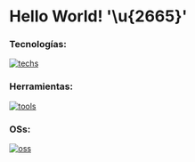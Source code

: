 # Hello World! '\u{2665}'

### Tecnologías:
[![techs](https://skillicons.dev/icons?i=flutter,dart,firebase)](https://skillicons.dev)

### Herramientas:
[![tools](https://skillicons.dev/icons?i=git,github,figma)](https://skillicons.dev)

### OSs:
[![oss](https://skillicons.dev/icons?i=windows,linux)](https://skillicons.dev)
